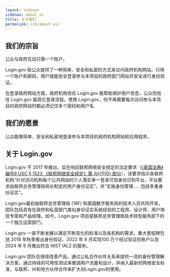 ```yaml
---
layout: sidenav
sidenav: about_us
title: 关于我们
permalink: /zh/about-us/
---
```

## 我们的宗旨

公众与政府互动只需一个账户。

Login.gov 给公众提供了一种简单、安全和私密的方式来访问政府机构网站。只用一个账户和密码，用户就能安全登录参与本项目的政府部门网站并安全进行身份验证。

在登录政府网站方面，政府机构信任 Login.gov 能帮助保护用户信息，公众则信任 Login.gov 能简化登录流程。使用 Login.gov，你不再需要每次访问参与本项目的政府网站时都必须记住多个密码和用户名.

## 我们的愿景

公众能够简单、安全和私密地登录参与本项目的政府机构网站和应用程序。

## 关于 Login.gov

Login.gov 于 2017 年推出，旨在响应联邦网络安全规定的法定要求（[《美国法典》编号6 USC § 1523 《联邦网络安全规定》第 (b)(1)(D) 部分](https://uscode.house.gov/view.xhtml?req=6+USC+1523:+Federal+cybersecurity+requirements)），该要求指示各联邦机构“针对访问机构每个公共网站的个人落实单一登录可信身份识别平台，平台要求由联邦总务管理局局长制定的用户身份证实”，并“实施身份管理……包括多重身份证实”。

Login.gov最初由联邦总务管理局 (18F) 和美国数字服务局的技术人员共同开发，团队包括具有在政府和私营部门类似身份证实系统经验的工程师、设计师、用户体验专家和产品经理。如今，Login.gov 项目是联邦总务管理局技术转型服务部下的一个独立运营部门。

Login.gov 一直不断发展以满足不断变化的标准以及各机构的需求。重大里程碑包括 2018 年秋季推出身份验证、2022 年 8 月实现100 万个经过验证的账户以及 2024 年 9 月推出符合 NIST IAL2 的服务。

Login.gov 团队在继续改善产品，通过公私合作伙伴关系来提供一流的身份管理解决方案，通过持续的可用性测试来微调用户流量和设计，并纳入最新的网络安全标准，与联邦、州和地方伙伴合作来扩大对Login.gov的使用。
